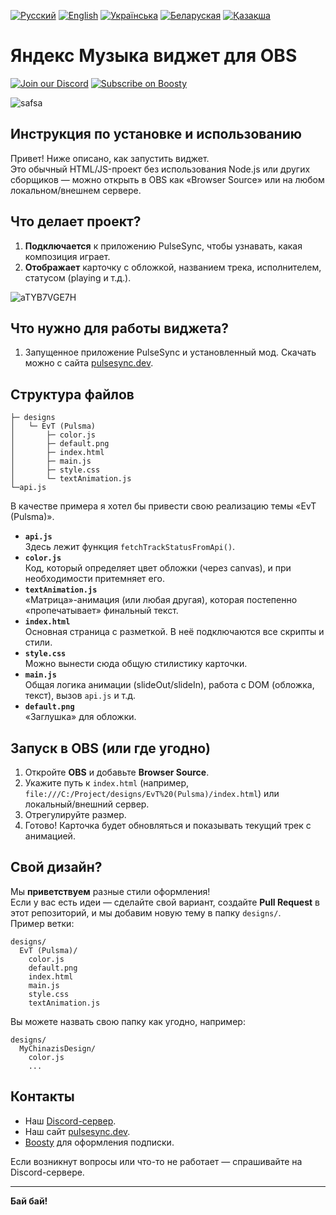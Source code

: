 [![Русский](https://img.shields.io/badge/Русский-white?style=for-the-badge)](https://github.com/Maks1mio/Yandex-Music-Widget-for-OBS)
[![English](https://img.shields.io/badge/English-white?style=for-the-badge)](https://github.com/Maks1mio/Yandex-Music-Widget-for-OBS/blob/main/other/en.md)
[![Українська](https://img.shields.io/badge/Українська-white?style=for-the-badge)](https://github.com/Maks1mio/Yandex-Music-Widget-for-OBS/blob/main/other/ua.md)
[![Беларуская](https://img.shields.io/badge/Беларуская-white?style=for-the-badge)](https://github.com/Maks1mio/Yandex-Music-Widget-for-OBS/blob/main/other/by.md)
[![Қазақша](https://img.shields.io/badge/Қазақша-white?style=for-the-badge)](https://github.com/Maks1mio/Yandex-Music-Widget-for-OBS/blob/main/other/kz.md)

# Яндекс Музыка виджет для OBS
[![Join our Discord](https://img.shields.io/discord/1227552882744754267?label=Discord&logo=discord&logoColor=white&style=for-the-badge)](https://discord.com/invite/pulsesync)
[![Subscribe on Boosty](https://img.shields.io/badge/Boosty-Subscribe-orange?style=for-the-badge)](https://boosty.to/evt)

![safsa](https://repository-images.githubusercontent.com/915801533/829d6f0f-0207-4eda-b064-a3362d28ad2c)

## Инструкция по установке и использованию

Привет! Ниже описано, как запустить виджет.  
Это обычный HTML/JS-проект без использования Node.js или других сборщиков — можно открыть в OBS как «Browser Source» или на любом локальном/внешнем сервере.

## Что делает проект?

1. **Подключается** к приложению PulseSync, чтобы узнавать, какая композиция играет.  
2. **Отображает** карточку с обложкой, названием трека, исполнителем, статусом (playing и т.д.).  

![aTYB7VGE7H](https://github.com/user-attachments/assets/2e5a33ed-5e43-41d0-82e8-19b96067b79b)

## Что нужно для работы виджета?

1. Запущенное приложение PulseSync и установленный мод. Скачать можно с сайта [pulsesync.dev](https://pulsesync.dev/).

## Структура файлов

```
├─ designs
│   └─ EvT (Pulsma)
│       ├─ color.js
│       ├─ default.png
│       ├─ index.html
│       ├─ main.js
│       ├─ style.css
│       └─ textAnimation.js
└─api.js
```

В качестве примера я хотел бы привести свою реализацию темы «EvT (Pulsma)».

- **`api.js`**  
  Здесь лежит функция `fetchTrackStatusFromApi()`.  
- **`color.js`**  
  Код, который определяет цвет обложки (через canvas), и при необходимости притемняет его.  
- **`textAnimation.js`**  
  «Матрица»-анимация (или любая другая), которая постепенно «пропечатывает» финальный текст.  
- **`index.html`**  
  Основная страница с разметкой. В неё подключаются все скрипты и стили.  
- **`style.css`**  
  Можно вынести сюда общую стилистику карточки.  
- **`main.js`**  
  Общая логика анимации (slideOut/slideIn), работа с DOM (обложка, текст), вызов `api.js` и т.д.  
- **`default.png`**  
  «Заглушка» для обложки.

## Запуск в OBS (или где угодно)

1. Откройте **OBS** и добавьте **Browser Source**.  
2. Укажите путь к `index.html` (например, `file:///C:/Project/designs/EvT%20(Pulsma)/index.html`) или локальный/внешний сервер.  
3. Отрегулируйте размер.  
4. Готово! Карточка будет обновляться и показывать текущий трек с анимацией.

## Свой дизайн?

Мы **приветствуем** разные стили оформления!  
Если у вас есть идеи — сделайте свой вариант, создайте **Pull Request** в этот репозиторий, и мы добавим новую тему в папку `designs/`.  
Пример ветки:  
```
designs/
  EvT (Pulsma)/
    color.js
    default.png
    index.html
    main.js
    style.css
    textAnimation.js
```
Вы можете назвать свою папку как угодно, например:  
```
designs/
  MyChinazisDesign/
    color.js
    ...
```

## Контакты

- Наш [Discord-сервер](https://discord.com/invite/pulsesync).  
- Наш сайт [pulsesync.dev](https://pulsesync.dev/).
- [Boosty](https://boosty.to/evt) для оформления подписки.  

Если возникнут вопросы или что-то не работает — спрашивайте на Discord-сервере.

---
**Бай бай!**
